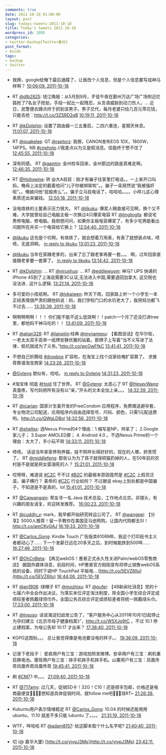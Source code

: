 ```yaml
---
comments: true
date: 2011-10-18 01:00:00
layout: post
slug: todays-tweets-2011-10-18
title: Today's tweets 2011-10-18
wordpress_id: 1895
categories:
- twitter-backup[Twitter备份]
post_format:
- Aside
tags:
- backup
- twitter
---
```





  * 我擦，google给俺下最后通牒了，让我改个人信息，但是个人信息要写成神马样啊？ [10:06:09, 2011-10-18](http://twitter.com/gfrog/statuses/126116827662270465)





  * RT [@dlb2825](http://twitter.com/dlb2825): 钱江晚报：从5月到9月，歹徒午夜在鄞州万达广场广场附近拦路抢了7名女子抢劫，手段一起比一起残忍，从言语威胁到动刀伤人。... 近日，民警便衣蹲点终于抓到该男子。男子交代，每月老婆只给几百元零花钱，只能去抢：http://t.co/3ZSRD2qB [10:19:11, 2011-10-18](http://twitter.com/gfrog/statuses/126120108862095361)





  * RT [@kDolphin](http://twitter.com/kDolphin): 设置了路由器一三五重启，二四六重连，星期天休息。 [11:01:07, 2011-10-18](http://twitter.com/gfrog/statuses/126130662259425281)





  * RT [@quakelee](http://twitter.com/quakelee): QT [@raptorz](http://twitter.com/raptorz): 我擦，CANON发布EOS 1DX，1800W，14FPS。NB [#cnphoto](http://search.twitter.com/search?q=%23cnphoto) //我差点以为又是假消息。佳能终于憋不住了 [12:45:55, 2011-10-18](http://twitter.com/gfrog/statuses/126157033593520128)





  * 深有同感。 RT [@gamtin](http://twitter.com/gamtin): 金州检车回来，金州那边的路是真难走啊。 [12:46:35, 2011-10-18](http://twitter.com/gfrog/statuses/126157201118199809)





  * RT [@Hollowine](http://twitter.com/Hollowine): 转 @大A叔叔：刚才有骗子往家里打电话。。一上来开口叫妈，俺母上淡定的截着他问“儿子你被绑架啦”。。骗子一呆居然说“我被强奸啦”。。俺娘问他“屁股疼么”。。骗子立马挂电话了，哈哈哈。。。。小样儿这心理素质还出来骗钱。 [12:50:18, 2011-10-18](http://twitter.com/gfrog/statuses/126158138087981058)





  * 没电烙铁的土鳖表示压力很大。 RT [@likuku](http://twitter.com/likuku): 爆浆人眼直接可见啊，换个又不难，大学就曾给自己电脑主板一次换过4只爆浆电容  RT [@linglingfa](http://twitter.com/linglingfa): 都说宅男修电脑，修电脑。我倒想问问，如果你主板电容爆浆了，有多少宅男能看出问题所在并买一个电容给它换上？ [12:54:40, 2011-10-18](http://twitter.com/gfrog/statuses/126159234399346688)





  * [@likuku](http://twitter.com/likuku) 这也是个坑啊，有烙铁了，就会想着万用表，有表了就想装点啥，啧啧，无底洞啊。 [in reply to likuku](http://twitter.com/likuku/statuses/126160154147291152) [13:01:23, 2011-10-18](http://twitter.com/gfrog/statuses/126160926163480578)





  * [@likuku](http://twitter.com/likuku) 当年在家蹭老爹的，出来了忘了跟老爹再要一套。。。 啊，过年回家直接跟老爹要一套算了。 [in reply to likuku](http://twitter.com/likuku/statuses/126162594267537408) [13:14:42, 2011-10-18](http://twitter.com/gfrog/statuses/126164275902431232)





  * RT [@kDolphin](http://twitter.com/kDolphin):  ... RT [@virushuo](http://twitter.com/virushuo): … RT [@eddiewuym](http://twitter.com/eddiewuym): 神马? UPS 快递的iPhone 4S到了上海说需要3C认证,无法进入中国,需要退回加拿大. 这交税也没法进.. 这什么逻辑. [13:21:14, 2011-10-18](http://twitter.com/gfrog/statuses/126165920015056896)





  * 多可爱的小孩纸啊。 RT [@lvkaiwen](http://twitter.com/lvkaiwen): 昨天下雨，回家路上听一个小学生一本正经表情很严肃的跟他妈说：妈，我们学校门口的水坑老大了，我用轻功都飞不过去…… [13:35:39, 2011-10-18](http://twitter.com/gfrog/statuses/126169551049203712)





  * 啊啊啊啊啊！！！ 你们能不能不这么低效啊！！patch一个月了还没打进tree里，都他妈干神马吃的！！ [13:41:09, 2011-10-18](http://twitter.com/gfrog/statuses/126170934703947776)





  * RT [@atian328](http://twitter.com/atian328): RT [@lanpijin](http://twitter.com/lanpijin):经典 [@mynamexu](http://twitter.com/mynamexu): 【看图说话】在华尔街，一老太太双手高举一纸牌安静优雅的站着。那牌子上写着“当不义写进了法律，抵抗就成为了义务。”http://t.co/wcOwFfkC [13:41:41, 2011-10-18](http://twitter.com/gfrog/statuses/126171069248831488)





  * 不想自己折腾给 [#dropbox](http://search.twitter.com/search?q=%23dropbox) 扩容啦，在淘宝上找个店家给俺扩容算了。 求推荐靠谱淘宝商家 [14:23:26, 2011-10-18](http://twitter.com/gfrog/statuses/126181573442801664)





  * [@Gyteng](http://twitter.com/Gyteng) 貌似有，哈哈。 [in reply to Gyteng](http://twitter.com/Gyteng/statuses/126182136679104512) [14:31:23, 2011-10-18](http://twitter.com/gfrog/statuses/126183574629134337)





  * #淘宝体 彻底 [#Hold](http://search.twitter.com/search?q=%23Hold) 住了世界。 RT [@Gyteng](http://twitter.com/Gyteng): 太恶心了 RT [@HeseyWang](http://twitter.com/HeseyWang): 真蛋疼，写代码把所有没有以“亲，”开头的文本全加上亲。。。 [14:32:39, 2011-10-18](http://twitter.com/gfrog/statuses/126183894683893760)





  * RT [@icarian](http://twitter.com/icarian): 国家计生委开发的FreeCondom 应用程序，免费赠送避孕套，专业物流公司配送，应用程序内自由选择型号、尺码、颜色，只需1元配送费哟。http://t.co/QWgLDBol [14:32:56, 2011-10-18](http://twitter.com/gfrog/statuses/126183966473584640)





  * RT [@shellex](http://twitter.com/shellex): 选Nexus Prime的4个理由：1.缩写是NP，帅呆了； 2.Google家儿子； 3.Super AMOLED屏； 4. Android 4.0 。不选Nexus Prime的一个理由：太大了，手小玩不转 [14:33:11, 2011-10-18](http://twitter.com/gfrog/statuses/126184027819479040)





  * 啧啧。 话说当年家家养狗养猫，娃不照样长得好好的，现在的人哪，娇贵惯了。 RT [@middlefeng](http://twitter.com/middlefeng): 那些认为为了孩子就得把猫扔掉的人，在50年前的农村是不是就是把女婴溺死的人？ [15:21:01, 2011-10-18](http://twitter.com/gfrog/statuses/126196064322719744)





  * 哎呀呀，难道说 [#C2C](http://search.twitter.com/search?q=%23C2C) 干不过 [#B2C](http://search.twitter.com/search?q=%23B2C) 的最根本原因竟然是 [#C2C](http://search.twitter.com/search?q=%23C2C) 上假货泛滥，骗子横行？ 美帝的 [#C2C](http://search.twitter.com/search?q=%23C2C) 行业如何？ 不过据说 ebay上到处都是中国骗子，不知道是不是真的，lol [15:41:01, 2011-10-18](http://twitter.com/gfrog/statuses/126201099068780544)





  * RT [@Caiwangqin](http://twitter.com/Caiwangqin): 帮友寻一名 Java 技术总监，工作地点北京。非猎头，有兴趣的朋友请复，欢迎转发推荐。 [16:00:23, 2011-10-18](http://twitter.com/gfrog/statuses/126205974771015680)





  * RT [@cuddly_v](http://twitter.com/cuddly_v): mark，我早都开始研究转运公司了。 RT [@wangpei](http://twitter.com/wangpei):  【分享】5000人推荐！留一手教你在美国亚马逊网购，让国内代购都去SI！http://t.co/amCKyGAJ [16:19:33, 2011-10-18](http://twitter.com/gfrog/statuses/126210795582402560)





  * RT [@Carlos_Gong](http://twitter.com/Carlos_Gong): Kindle Touch 广告版卖610RMB，我这个打印纸书主义者都动心了…… 下一个发薪日远在20多天之后，到时候能跌到500咩…… [16:27:46, 2011-10-18](http://twitter.com/gfrog/statuses/126212863042924544)





  * RT [@OhCnBeta](http://twitter.com/OhCnBeta): 【再见webOS！惠普正式永久性关闭Palm/webOS零售商店】
据国外媒体消息，前段时间，HP惠普官方刚刚宣布将停止销售webOS系统的设备，同时下调HP TouchPad 平板电... [http://t.co/5EVZ6IIu](http://t.co/5EVZ6IIu) [16:44:06, 2011-10-18](http://twitter.com/gfrog/statuses/126216976514297857)





  * RT [@an1908](http://twitter.com/an1908): 绿帽子 RT [@mozhixu](http://twitter.com/mozhixu): RT [@pufei](http://twitter.com/pufei): 【4B新闻社消息】党的十七届六中全会作出决议，为落实末位评定淘汰制度，除全国小学生综合评定成绩较差者佩戴绿领巾外，全国公务员综合评定成绩较差者将统一佩戴绿头巾。 [17:23:00, 2011-10-18](http://twitter.com/gfrog/statuses/126226763377422336)





  * RT [@lnsoso](http://twitter.com/lnsoso): 话说海淀妇幼发公告了，“客户服务中心从2011年10月1日起停止为孕妇建立《北京市母子健康档案》”，http://t.co/W5XJq9tC 。不过 10.1 停止建档案，为啥公告却 10.17 才出来？ [17:38:40, 2011-10-18](http://twitter.com/gfrog/statuses/126230706358714368)





  * KGPG这图标。。。 总让我觉得像是电池要没电的样子。。 [19:36:09, 2011-10-18](http://twitter.com/gfrog/statuses/126260273244946432)





  * 记录下老段子： 爱疯用户有三宝：游戏拍照发微博。安卓用户有三宝：刷机重启换电池。塞班用户有三宝：摔手机摔手机摔手机。山寨用户有三宝：凤凰传奇凤凰传奇凤凰传奇 [19:45:41, 2011-10-18](http://twitter.com/gfrog/statuses/126262672651067392)





  * 刷 [#CM7](http://search.twitter.com/search?q=%23CM7).1 中。。。 [21:09:40, 2011-10-18](http://twitter.com/gfrog/statuses/126283808969465857)





  * RT [@717amy](http://twitter.com/717amy): 过几天，促销SD卡！32G！C10！还是顺丰包邮，价格还是电商最便宜想知道具体促销时间，就follow me吧球RT~ [21:26:38, 2011-10-18](http://twitter.com/gfrog/statuses/126288077869170688)





  * Kubuntu用户表示情绪稳定 RT [@Carlos_Gong](http://twitter.com/Carlos_Gong): 10.04 的时候还能用用 ubuntu，11.10 就差不多只能 lubuntu 了。。。。 [21:31:19, 2011-10-18](http://twitter.com/gfrog/statuses/126289256816709632)





  * WTF，咩哈哈 RT [@adam8157](http://twitter.com/adam8157): 给这脚本取个什么名字呢? [21:40:40, 2011-10-18](http://twitter.com/gfrog/statuses/126291608978194432)





  * 切 (@ 嘉华大厦) [http://t.co/yjvpJ3Ms](http://t.co/yjvpJ3Ms) [23:42:11, 2011-10-18](http://twitter.com/gfrog/statuses/126322189896130563)




